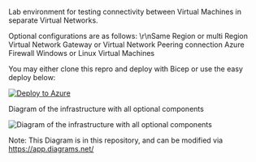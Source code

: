 Lab environment for testing connectivity between Virtual Machines in separate Virtual Networks.

Optional configurations are as follows:
\r\nSame Region or multi Region
Virtual Network Gateway or Virtual Network Peering connection
Azure Firewall
Windows or Linux Virtual Machines


You may either clone this repro and deploy with Bicep or use the easy deploy below:


[![Deploy to Azure](https://aka.ms/deploytoazurebutton)](https://portal.azure.com/#create/Microsoft.Template/uri/https%3A%2F%2Fraw.githubusercontent.com%2Fjimgodden%2FAzure_Networking_Labs%2Fmain%2FDeployment_Sandbox%2FVM_to_VM%2Fsrc%2Fmain.json)


Diagram of the infrastructure with all optional components

![Diagram of the infrastructure with all optional components](diagram.drawio.png)

Note: This Diagram is in this repository, and can be modified via https://app.diagrams.net/
